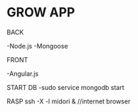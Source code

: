 # GROW APP

BACK

-Node.js
-Mongoose

FRONT

-Angular.js


START DB
-sudo service mongodb start



RASP
ssh -X <ip address of Rpi> -l <username on Rpi>
midori & //internet browser

